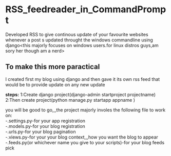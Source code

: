 # RSS_feedreader_in_CommandPrompt
Developed RSS to give continous update of your favourite websites whenever a post s updated throught the windows commandline using django<this majorly focuses on windows users.for linux distros guys,am sory her though am a nerd>

## To make this more  paractical
I created first my blog using django and  then gave it its own rss feed 
that would be to provide update on any new update

 **steps:**
 1:Create django project(django-admin startproject projectname)<br />
 2:Then create project(python manage.py startapp appname )<br />

 you will be good to go,,,the project majorly involes the following file to work on:<br />
        -.settings.py-for your app registration<br />
        -.models.py-for your blog registration<br />
        -.urls.py-for your blog pagination<br />
        -.views.py-for your your blog context,,,how you want the blog to appear<br />
        -.feeds.py(or whichever name you give to your scripts)-for your blog feeds pick<br />

